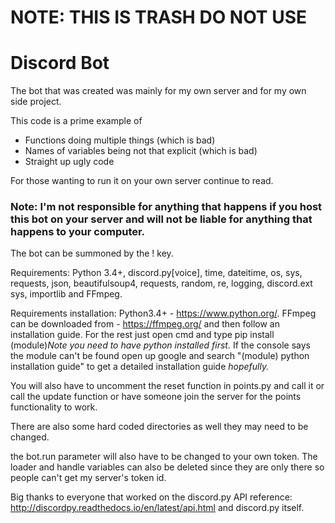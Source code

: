 # NOTE: THIS IS TRASH DO NOT USE

# Discord Bot

The bot that was created was mainly for my own server and for my own side project.

This code is a prime example of
* Functions doing multiple things (which is bad)
* Names of variables being not that explicit (which is bad)
* Straight up ugly code

For those wanting to run it on your own server continue to read.

### Note: I'm not responsible for anything that happens if you host this bot on your server and will not be liable for anything that happens to your computer.

The bot can be summoned by the ! key.

Requirements: Python 3.4+, discord.py[voice], time, dateitime, os, sys, requests, json, beautifulsoup4, requests, random, re, logging,
discord.ext sys, importlib and FFmpeg.

Requirements installation: Python3.4+ - https://www.python.org/. FFmpeg can be downloaded from - https://ffmpeg.org/ and then follow an installation guide. For the rest just open cmd and type pip install (module)*Note you need to have python installed first.* If the console says the module can't be found open up google and search "(module) python installation guide" to get a detailed installation guide *hopefully.*

You will also have to uncomment the reset function in points.py and call it or call the update function or have someone join the server for the points functionality to work.

There are also some hard coded directories as well they may need to be changed.

the bot.run parameter will also have to be changed to your own token. The loader and handle variables can also be deleted since they are only there so people can't get my server's token id.

Big thanks to everyone that worked on the discord.py API reference: http://discordpy.readthedocs.io/en/latest/api.html and discord.py itself.
